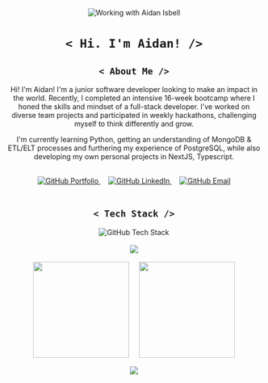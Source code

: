 <div align="center"><img src="https://github.com/user-attachments/assets/1a0dacf7-d8a5-4e53-9d7d-e0aecc0a4811" alt="Working with Aidan Isbell"/></div>

<h1 align="center"><code>&lt; Hi. I'm Aidan! /&gt;</code></h1>

<h2 align="center" text-decoration="none"><code>&lt; About Me /&gt;</code></h2>
<p align="center" text-decoration="none">Hi! I'm Aidan! I'm a junior software developer looking to make an impact in the world. Recently, I completed an intensive 16-week bootcamp where I honed the skills and mindset of a full-stack developer. I've worked on diverse team projects and participated in weekly hackathons, challenging myself to think differently and grow.</p>
<p align="center" text-decoration="none">I'm currently learning Python, getting an understanding of MongoDB & ETL/ELT processes and furthering my experience of PostgreSQL, while also developing my own personal projects in NextJS, Typescript.</p>
<br />
<div align="center" text-decoration="none">
  <a href="https://aidanisbell.com/" text-decoration="none">
    <img src="https://github.com/user-attachments/assets/ee42a441-9039-45a2-bf6b-b53ac010350f" alt="GitHub Portfolio"  text-decoration="none"/>
  </a>
  <span>&nbsp;&nbsp;&nbsp;</span>
  <a href="https://www.linkedin.com/in/aidan-isbell-54116420a/" text-decoration="none"> 
    <img src="https://github.com/user-attachments/assets/099132bc-9117-4cc6-9ba8-bda59322f581" alt="GitHub LinkedIn"  text-decoration="none"/>
  </a>
  <span>&nbsp;&nbsp;&nbsp;</span>
  <a href="mailto:githubcontact@aidanisbell.com" text-decoration="none">
    <img src="https://github.com/user-attachments/assets/a465ab93-a581-4987-94ed-45e335dc14c5" alt="GitHub Email"  text-decoration="none"/>
  </a>
</div>
<br />
<h2 align="center"><code>&lt; Tech Stack /&gt;</code></h2>
  
<div align="center">
  <img src="https://github.com/user-attachments/assets/ce07722a-1074-440a-b7e5-f2f9efd0df36" alt="GitHub Tech Stack" />
</div>

<br />

<div align="center">
  <img src="https://streak-stats.demolab.com?user=IOLV&border_radius=8&border=242732&background=0B0C13&currStreakLabel=FFFFFF&stroke=0091E1&ring=0091E1&fire=FFFFFF&currStreakNum=FFFFFF&sideNums=0091E1&sideLabels=FFFFFF&dates=85888D&excludeDaysLabel=85888D" />
</div>


<br />
<div align="center">
  <span align="center">
    <img height="190" align="center" src=https://github-readme-stats-puce-nine-78.vercel.app//api?username=IOLV&theme=react&show_icons=true&bg_color=0b0c13&border_radius=8&icon_color=85888d&title_color=0091e1&border_color=242732 />
  </span>
  <span>&nbsp;&nbsp;&nbsp;</span>
  <span align="center">
    <img height="190" align="center" src=https://github-readme-stats-puce-nine-78.vercel.app//api/top-langs?username=IOLV&theme=react&show_icons=true&bg_color=0b0c13&border_radius=8&icon_color=85888d&title_color=0091e1&border_color=242732 />
  </span>
</div>

<br />

<div align="center">
  <img src=https://github-readme-activity-graph.vercel.app/graph?username=IOLV&theme=react-dark&hide_title=true&line=0091e1&area=true&area_color=0091e1&color=85888d&bg_color=0b0c13&radius=16 />
</div>
